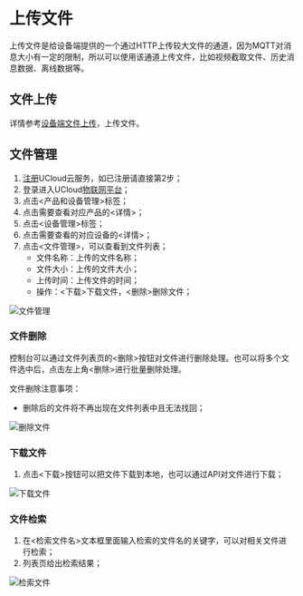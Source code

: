 # 上传文件

上传文件是给设备端提供的一个通过HTTP上传较大文件的通道，因为MQTT对消息大小有一定的限制，所以可以使用该通道上传文件，比如视频截取文件、历史消息数据、离线数据等。


## 文件上传

详情参考[设备端文件上传](../device_develop_guide/uploadfile)，上传文件。

## 文件管理

1. [注册](https://passport.ucloud.cn/#register)UCloud云服务，如已注册请直接第2步；
2. 登录进入UCloud[物联网平台](https://console.ucloud.cn/uiot)；
3. 点击<产品和设备管理>标签；
4. 点击需要查看对应产品的<详情>；
5. 点击<设备管理>标签；
6. 点击需要查看的对应设备的<详情>；
7. 点击<文件管理>，可以查看到文件列表；
	- 文件名称：上传的文件名称；
	- 文件大小：上传的文件大小；
	- 上传时间：上传文件的时间；
	- 操作：<下载>下载文件，<删除>删除文件；


![文件管理](../../images/文件管理.png)

### 文件删除

控制台可以通过文件列表页的<删除>按钮对文件进行删除处理。也可以将多个文件选中后，点击左上角<删除>进行批量删除处理。

文件删除注意事项：

- 删除后的文件将不再出现在文件列表中且无法找回；

![删除文件](../../images/删除文件.png)


### 下载文件

1. 点击<下载>按钮可以把文件下载到本地，也可以通过API对文件进行下载；

![下载文件](../../images/下载文件.png)

### 文件检索

1. 在<检索文件名>文本框里面输入检索的文件名的关键字，可以对相关文件进行检索；
2. 列表页给出检索结果；

![检索文件](../../images/检索文件.png)